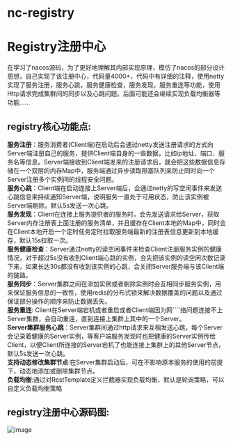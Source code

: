 # nc-registry

Registry注册中心
====

在学习了nacos源码，为了更好地理解其内部实现原理，模仿了nacos的部分设计思想，自己实现了该注册中心，代码量4000+，代码中有详细的注释，使用netty实现了服务注册，服务心跳，服务健康检查，服务发现，服务重连等功能，使用Http请求完成集群间的同步以及心跳问题。后面可能还会继续实现负载均衡器等功能......

registry核心功能点:
-------

**服务注册**：服务消费者(Client端)在启动后会通过netty发送注册请求的方式向Server端注册自己的服务，提供Client端自身的一些数据，比如ip地址、端口、服务名等信息。Server端接收到Client端发来的注册请求后，就会把这些数据信息存储在一个双层的内存Map中，服务端通过异步读取阻塞队列来防止同时向一个Server注册多个实例间的线程安全问题。<br>
**服务心跳**：Client端在启动连接上Server端后，会通过netty的写空闲事件来发送心跳信息来持续通知Server端，说明服务一直处于可用状态，防止该实例被Server端剔除。默认5s发送一次心跳。<br>
**服务发现**：Client在连接上服务提供者的服务时，会先发送请求给Server，获取Server内存注册表上面注册的服务清单，并且缓存在Client本地的Map中，同时会在Client本地开启一个定时任务定时拉取服务端最新的注册表信息更新到本地缓存，默认15s拉取一次。<br>
**服务健康检查**：Server通过netty的读空闲事件来检查Client注册服务实例的健康情况，对于超过5s没有收到Client端心跳的实例，会先把该实例的读空闲次数记录下来，如果长达30s都没有收到该实例的心跳，会关闭Server服务端与该Client端的链路。<br>
**服务同步**：Server集群之间在添加实例或者剔除实例时会互相同步服务实例，用来保证服务信息的一致性，使用redis的分布式锁来解决数据覆盖的问题以及通过保证部分操作的顺序来防止数据丢失。<br>
**服务重连**: Client在Server端宕机或者重启或者Client端因为网````络问题连接不上Server集群，会自动重连，直到连接上集群上其中的一个Server。<br>
**Server集群服务心跳**：Server集群间通过http请求来互相发送心跳，每个Server会记录着健康的Server实例，等客户端服务发现时也把健康的Server实例传给Client，以便Client所连接的Server宕机了也能连接上集群上的其他Server节点，默认5s发送一次心跳。<br>
**支持动态修改集群节点**:在Server集群启动后，可在不影响原本服务的使用的前提下，动态地添加或删除集群节点。<br>
**负载均衡**:通过对RestTemplate定义拦截器实现负载均衡，默认是轮询策略，可以自定义负载均衡策略<br>

registry注册中心源码图:
------
![image](https://github.com/linfeng821/nc-registry/blob/master/naming/src/main/resources/conf/Registry%E6%B3%A8%E5%86%8C%E4%B8%AD%E5%BF%83%E6%BA%90%E7%A0%81%E5%9B%BE.png)

